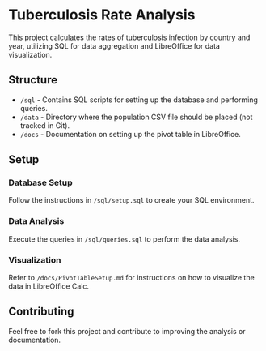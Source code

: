 # Tuberculosis Rate Analysis

This project calculates the rates of tuberculosis infection by country and year, utilizing SQL for data aggregation and LibreOffice for data visualization.

## Structure

- `/sql` - Contains SQL scripts for setting up the database and performing queries.
- `/data` - Directory where the population CSV file should be placed (not tracked in Git).
- `/docs` - Documentation on setting up the pivot table in LibreOffice.

## Setup

### Database Setup

Follow the instructions in `/sql/setup.sql` to create your SQL environment.

### Data Analysis

Execute the queries in `/sql/queries.sql` to perform the data analysis.

### Visualization

Refer to `/docs/PivotTableSetup.md` for instructions on how to visualize the data in LibreOffice Calc.

## Contributing

Feel free to fork this project and contribute to improving the analysis or documentation.
